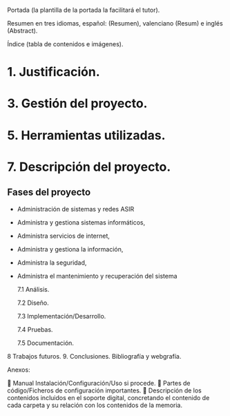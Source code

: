 Portada (la plantilla de la portada la facilitará el tutor).

Resumen en tres idiomas, español: (Resumen), valenciano (Resum) e inglés (Abstract).

Índice (tabla de contenidos e imágenes).

# 1. Justificación.

# 3. Gestión del proyecto.

# 5. Herramientas utilizadas.

# 7. Descripción del proyecto.

## Fases del proyecto
- Administración de sistemas y redes ASIR
- Administra y gestiona sistemas informáticos,
- Administra servicios de internet,
- Administra y gestiona la información,
- Administra la seguridad,
- Administra el mantenimiento y recuperación del sistema

  7.1 Análisis.

  7.2 Diseño.

  7.3 Implementación/Desarrollo.

  7.4 Pruebas. 

  7.5 Documentación.

8 Trabajos futuros.
9. Conclusiones.
Bibliografía y webgrafía.

Anexos:

 Manual Instalación/Configuración/Uso si procede.
 Partes de código/Ficheros de configuración importantes.
 Descripción de los contenidos incluidos en el soporte digital, concretando el contenido de cada carpeta y su relación con los contenidos de la memoria.
